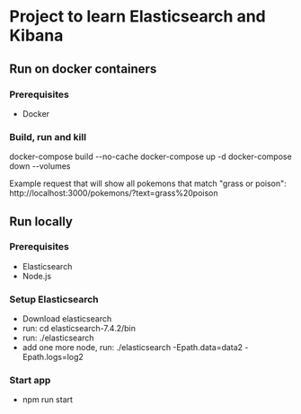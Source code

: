 # Project to learn Elasticsearch and Kibana

## Run on docker containers
### Prerequisites
* Docker 

### Build, run and kill 
docker-compose build --no-cache
docker-compose up -d 
docker-compose down --volumes 

Example request that will show all pokemons that match "grass or poison": 
http://localhost:3000/pokemons/?text=grass%20poison

## Run locally
### Prerequisites
* Elasticsearch
* Node.js

### Setup Elasticsearch
* Download elasticsearch 
* run: cd elasticsearch-7.4.2/bin
* run: ./elasticsearch
* add one more node, run: ./elasticsearch -Epath.data=data2 -Epath.logs=log2

### Start app
* npm run start 
